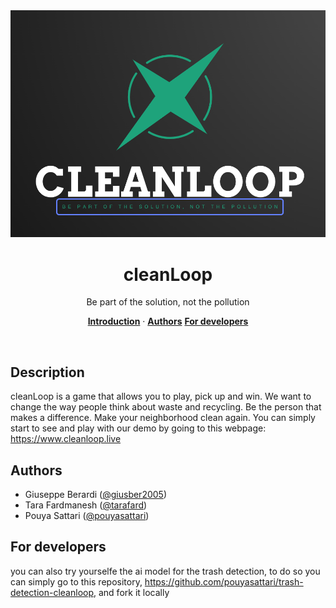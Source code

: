 
<img alt="Team project logo" src="public/logoXL.png" />
<h1 align="center">cleanLoop</h1>

<p align="center">
  Be part of the solution, not the pollution
</p>

<p align="center">
  <a href="#introduction"><strong>Introduction</strong></a> ·
  <a href="#author"><strong>Authors</strong></a>
  <a href="#dev"><strong>For developers</strong></a>
</p>
<br/>

## Description

cleanLoop is a game that allows you to play, pick up and win.
We want to change the way people think about waste and recycling.
Be the person that makes a difference.
Make your neighborhood clean again.
You can simply start to see and play with our demo by going to this webpage: https://www.cleanloop.live

## Authors

- Giuseppe Berardi ([@giusber2005](https://github.com/giusber2005))
- Tara Fardmanesh ([@tarafard](https://github.com/tarafard))
- Pouya Sattari ([@pouyasattari](https://github.com/pouyasattari))

## For developers

you can also try yourselfe the ai model for the trash detection, to do so 
you can simply go to this repository, https://github.com/pouyasattari/trash-detection-cleanloop, and fork it locally


